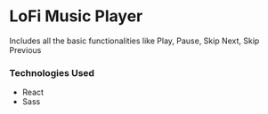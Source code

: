 # LoFi Music Player

Includes all the basic functionalities like Play, Pause, Skip Next, Skip Previous

### Technologies Used

- React
- Sass

